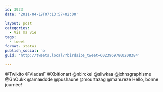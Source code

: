 ```yaml
---
id: 3923
date: '2011-04-19T07:13:57+02:00'

layout: post
categories:
  - Vis ma vie
tags:
  - tweet
format: status
publish_social: no
guid: 'http://tweets.local/?birdsite_tweet=60239697800208384'

---
```


@Twikito @VladanF @Xbitionart @nbirckel @sliwkaa @johnsgraphisme @GnOukk @amanddde @pushaune @mourtazag @manureze Hello, bonne journée!